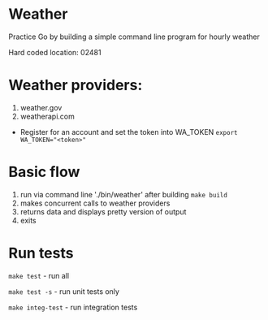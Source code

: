 # Weather
Practice Go by building a simple command line program for hourly weather

Hard coded location: 02481

# Weather providers:
1. weather.gov
2. weatherapi.com
- Register for an account and set the token into WA_TOKEN `export WA_TOKEN="<token>"`

# Basic flow
1. run via command line './bin/weather' after building `make build`
2. makes concurrent calls to weather providers
3. returns data and displays pretty version of output
4. exits

# Run tests
`make test` - run all

`make test -s` - run unit tests only

`make integ-test` - run integration tests
